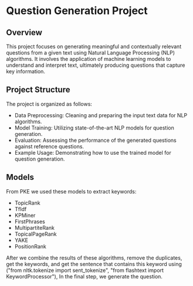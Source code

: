 # Question Generation Project

## Overview
This project focuses on generating meaningful and contextually relevant questions from a given text using Natural Language Processing (NLP) algorithms. It involves the application of machine learning models to understand and interpret text, ultimately producing questions that capture key information.

## Project Structure
The project is organized as follows:
- Data Preprocessing: Cleaning and preparing the input text data for NLP algorithms.
- Model Training: Utilizing state-of-the-art NLP models for question generation.
- Evaluation: Assessing the performance of the generated questions against reference questions.
- Example Usage: Demonstrating how to use the trained model for question generation.

## Models
From PKE we used these models to extract keywords:
- TopicRank
- TfIdf
- KPMiner
- FirstPhrases
- MultipartiteRank
- TopicalPageRank
- YAKE
- PositionRank
  
After we combine the results of these algorithms, remove the duplicates, get the keywords, and get the sentence that contains this keyword using ("from nltk.tokenize import sent_tokenize",
"from flashtext import KeywordProcessor"), In the final step, we generate the question.
